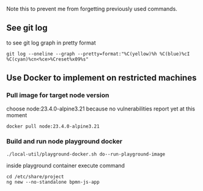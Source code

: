 Note this to prevent me from forgetting previously used commands.

## See git log 
to see git log graph in pretty format
```
git log --oneline --graph --pretty=format:"%C(yellow)%h %C(blue)%cI %C(cyan)%cn<%ce>%Creset%x09%s"
```



## Use Docker to implement on restricted machines
### Pull image for target node version
choose node:23.4.0-alpine3.21 because no vulnerabilities report yet at this moment
```
docker pull node:23.4.0-alpine3.21
```


### Build and run node playground docker
```
./local-util/playground-docker.sh do--run-playground-image
```

inside playground container execute command
```
cd /etc/share/project
ng new --no-standalone bpmn-js-app
```